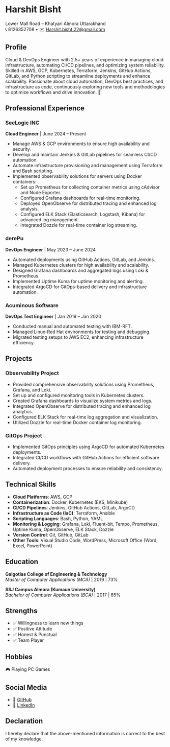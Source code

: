 # Harshit Bisht  
Lower Mall Road – Khatyari Almora Uttarakhand  
📞 8126352708 • ✉️ [Harshit.bisht.22@gmail.com](mailto:Harshit.bisht.22@gmail.com)

## Profile
Cloud & DevOps Engineer with 2.5+ years of experience in managing cloud infrastructure, automating CI/CD pipelines, and optimizing system reliability. Skilled in AWS, GCP, Kubernetes, Terraform, Jenkins, GitHub Actions, GitLab, and Python scripting to streamline deployments and enhance scalability. Passionate about cloud automation, DevOps best practices, and infrastructure as code, continuously exploring new tools and methodologies to optimize workflows and drive innovation. 🚀

## Professional Experience

### SecLogic INC  
**Cloud Engineer** | June 2024 – Present  
- Manage AWS & GCP environments to ensure high availability and security.  
- Develop and maintain Jenkins & GitLab pipelines for seamless CI/CD automation.  
- Automate infrastructure provisioning and management using Terraform and Bash scripting.  
- Implemented observability solutions for servers using Docker containers:  
    - Set up Prometheus for collecting container metrics using cAdvisor and Node Exporter.  
    - Configured Grafana dashboards for real-time monitoring.  
    - Deployed OpenObserve for distributed tracing and enhanced log analysis.  
    - Configured ELK Stack (Elasticsearch, Logstash, Kibana) for advanced log management.  
    - Integrated Dozzle for real-time container log streaming.

### derePu  
**DevOps Engineer** | May 2023 – June 2024  
- Automated deployments using GitHub Actions, GitLab, and Jenkins.  
- Managed Kubernetes clusters for high availability and scalability.  
- Designed Grafana dashboards and aggregated logs using Loki & Prometheus.  
- Implemented Uptime Kuma for uptime monitoring and alerting.  
- Integrated ArgoCD for GitOps-based delivery and infrastructure automation.

### Acuminous Software  
**DevOps Test Engineer** | Jan 2019 – Jan 2020  
- Conducted manual and automated testing with IBM-RFT.  
- Managed Linux-Red Hat environments for testing and debugging.  
- Migrated testing setups to AWS EC2, enhancing infrastructure efficiency.

## Projects

### Observability Project
- Provided comprehensive observability solutions using Prometheus, Grafana, and Loki.  
- Set up and configured monitoring tools in Kubernetes clusters.  
- Created Grafana dashboards to visualize system metrics and logs.  
- Integrated OpenObserve for distributed tracing and enhanced log analytics.  
- Configured ELK Stack for real-time log aggregation and visualization.  
- Utilized Dozzle for real-time Docker container log monitoring.

### GitOps Project
- Implemented GitOps principles using ArgoCD for automated Kubernetes deployments.  
- Integrated CI/CD workflows with GitHub Actions for efficient software delivery.  
- Automated deployment processes to ensure reliability and consistency.

## Technical Skills
- **Cloud Platforms**: AWS, GCP  
- **Containerization**: Docker, Kubernetes (EKS, Minikube)  
- **CI/CD Pipelines**: Jenkins, GitHub Actions, GitLab, ArgoCD  
- **Infrastructure as Code (IaC)**: Terraform, Ansible  
- **Scripting Languages**: Bash, Python, YAML  
- **Monitoring & Logging**: Grafana, Loki, Fluent-bit, Tempo, Prometheus, Uptime Kuma, OpenObserve, ELK Stack, Dozzle  
- **Version Control**: Git, GitHub, GitLab  
- **Other Tools**: Visual Studio Code, WordPress, Microsoft Office (Word, Excel, PowerPoint)

## Education
**Galgotias College of Engineering & Technology**  
*Master of Computer Applications (MCA)* | 2019 | 73%

**SSJ Campus Almora (Kumaun University)**  
*Bachelor of Computer Applications (BCA)* | 2017 | 65%

## Strengths
- ✅ Willingness to learn new things  
- ✅ Positive Attitude  
- ✅ Honest & Punctual  
- ✅ Team Player

## Hobbies
🎮 Playing PC Games

## Social Media
- 📂 [GitHub](https://github.com/harshitbisht22)  
- 🔗 [LinkedIn](https://www.linkedin.com/in/harshit-bisht-0a0a69148/)

## Declaration
I hereby declare that the above-mentioned information is correct to the best of my knowledge.
